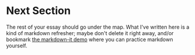 # Next Section

The rest of your essay should go under the map. What I've written here is a kind of markdown refresher; maybe don't delete it right away, and/or bookmark [the markdown-it demo](https://markdown-it.github.io/) where you can practice markdown yourself.  

